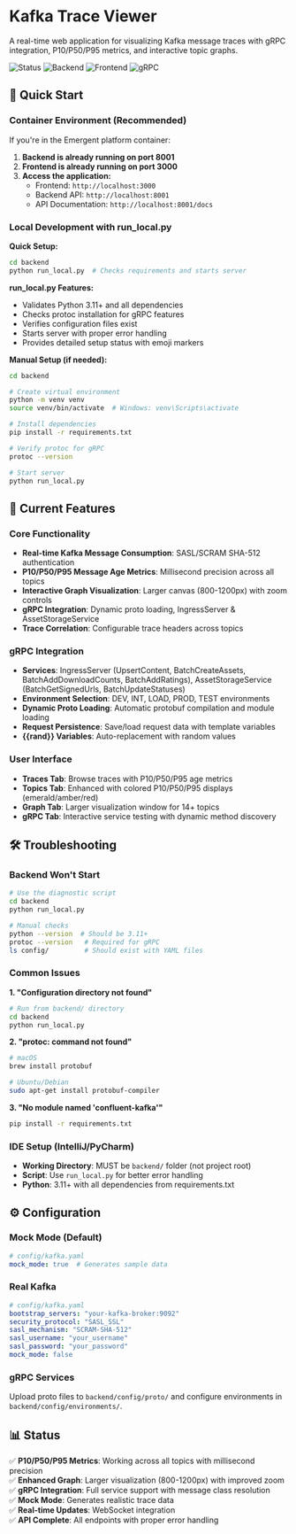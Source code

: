 # Kafka Trace Viewer

A real-time web application for visualizing Kafka message traces with gRPC integration, P10/P50/P95 metrics, and interactive topic graphs.

![Status](https://img.shields.io/badge/status-working-brightgreen) ![Backend](https://img.shields.io/badge/backend-FastAPI-blue) ![Frontend](https://img.shields.io/badge/frontend-React-blue) ![gRPC](https://img.shields.io/badge/gRPC-integrated-green)

## 🚀 Quick Start

### Container Environment (Recommended)
If you're in the Emergent platform container:

1. **Backend is already running on port 8001**
2. **Frontend is already running on port 3000**
3. **Access the application:**
   - Frontend: `http://localhost:3000`
   - Backend API: `http://localhost:8001`
   - API Documentation: `http://localhost:8001/docs`

### Local Development with run_local.py

**Quick Setup:**
```bash
cd backend
python run_local.py  # Checks requirements and starts server
```

**run_local.py Features:**
- Validates Python 3.11+ and all dependencies
- Checks protoc installation for gRPC features
- Verifies configuration files exist
- Starts server with proper error handling
- Provides detailed setup status with emoji markers

**Manual Setup (if needed):**
```bash
cd backend

# Create virtual environment
python -m venv venv
source venv/bin/activate  # Windows: venv\Scripts\activate

# Install dependencies
pip install -r requirements.txt

# Verify protoc for gRPC
protoc --version

# Start server
python run_local.py
```

## 🎯 Current Features

### Core Functionality
- **Real-time Kafka Message Consumption**: SASL/SCRAM SHA-512 authentication
- **P10/P50/P95 Message Age Metrics**: Millisecond precision across all topics
- **Interactive Graph Visualization**: Larger canvas (800-1200px) with zoom controls
- **gRPC Integration**: Dynamic proto loading, IngressServer & AssetStorageService
- **Trace Correlation**: Configurable trace headers across topics

### gRPC Integration
- **Services**: IngressServer (UpsertContent, BatchCreateAssets, BatchAddDownloadCounts, BatchAddRatings), AssetStorageService (BatchGetSignedUrls, BatchUpdateStatuses)
- **Environment Selection**: DEV, INT, LOAD, PROD, TEST environments
- **Dynamic Proto Loading**: Automatic protobuf compilation and module loading
- **Request Persistence**: Save/load request data with template variables
- **{{rand}} Variables**: Auto-replacement with random values

### User Interface
- **Traces Tab**: Browse traces with P10/P50/P95 age metrics
- **Topics Tab**: Enhanced with colored P10/P50/P95 displays (emerald/amber/red)
- **Graph Tab**: Larger visualization window for 14+ topics
- **gRPC Tab**: Interactive service testing with dynamic method discovery

## 🛠️ Troubleshooting

### Backend Won't Start
```bash
# Use the diagnostic script
cd backend
python run_local.py

# Manual checks
python --version  # Should be 3.11+
protoc --version   # Required for gRPC
ls config/         # Should exist with YAML files
```

### Common Issues

**1. "Configuration directory not found"**
```bash
# Run from backend/ directory
cd backend
python run_local.py
```

**2. "protoc: command not found"**
```bash
# macOS
brew install protobuf

# Ubuntu/Debian
sudo apt-get install protobuf-compiler
```

**3. "No module named 'confluent-kafka'"**
```bash
pip install -r requirements.txt
```

### IDE Setup (IntelliJ/PyCharm)
- **Working Directory**: MUST be `backend/` folder (not project root)
- **Script**: Use `run_local.py` for better error handling
- **Python**: 3.11+ with all dependencies from requirements.txt

## ⚙️ Configuration

### Mock Mode (Default)
```yaml
# config/kafka.yaml
mock_mode: true  # Generates sample data
```

### Real Kafka
```yaml
# config/kafka.yaml
bootstrap_servers: "your-kafka-broker:9092"
security_protocol: "SASL_SSL"
sasl_mechanism: "SCRAM-SHA-512"
sasl_username: "your_username"
sasl_password: "your_password"
mock_mode: false
```

### gRPC Services
Upload proto files to `backend/config/proto/` and configure environments in `backend/config/environments/`.

## 📊 Status

✅ **P10/P50/P95 Metrics**: Working across all topics with millisecond precision  
✅ **Enhanced Graph**: Larger visualization (800-1200px) with improved zoom  
✅ **gRPC Integration**: Full service support with message class resolution  
✅ **Mock Mode**: Generates realistic trace data  
✅ **Real-time Updates**: WebSocket integration  
✅ **API Complete**: All endpoints with proper error handling

